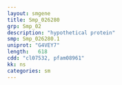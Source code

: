 ```yaml
---
layout: smgene
title: Smp_026280
grp: Smp_02
description: "hypothetical protein"
smp: Smp_026280.1
uniprot: "G4VEY7"
length:   618
cdd: "cl07532, pfam08961"
kk: ns
categories: sm
---
```

